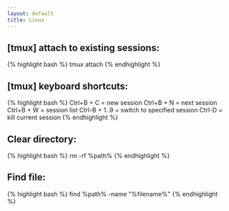 ```yaml
---
layout: default
title: Linux
---
```


## [tmux] attach to existing sessions: ##

{% highlight bash %}
tmux attach
{% endhighlight %}

## [tmux] keyboard shortcuts: ##

{% highlight bash %}
Ctrl+B + C = new session
Ctrl+B + N = next session
Ctrl+B + W = session list
Ctrl-B + 1..9 = switch to specified session
Ctrl-D = kill current session
{% endhighlight %}

## Clear directory: ##

{% highlight bash %}
rm -rf %path%
{% endhighlight %}

## Find file: ##

{% highlight bash %}
find %path% -name "%filename%"
{% endhighlight %}

